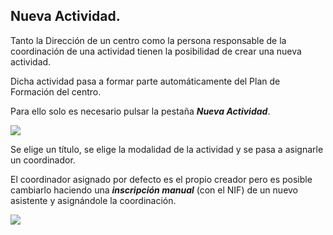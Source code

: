 ## Nueva Actividad.

Tanto la Dirección de un centro como la persona responsable de la coordinación de una actividad tienen la posibilidad de crear una nueva actividad.

Dicha actividad pasa a formar parte automáticamente del Plan de Formación del centro.

Para ello solo es necesario pulsar la pestaña **_Nueva Actividad_**.

![](https://raw.githubusercontent.com/catedu/manualdoceo/master/assets/Selección_745.png)

Se elige un título, se elige la modalidad de la actividad y se pasa a asignarle un coordinador.

El coordinador asignado por defecto es el propio creador pero es posible cambiarlo haciendo una **_inscripción manual_** (con el NIF) de un nuevo asistente y asignándole la coordinación.

![](https://raw.githubusercontent.com/catedu/manualdoceo/master/assets/Selección_747.png)

